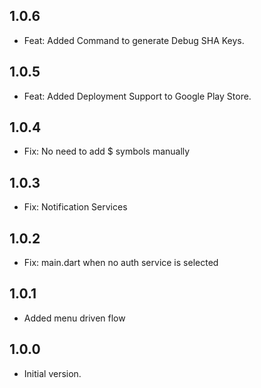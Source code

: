 ## 1.0.6

- Feat: Added Command to generate Debug SHA Keys.

## 1.0.5

- Feat: Added Deployment Support to Google Play Store.

## 1.0.4

- Fix: No need to add $ symbols manually

## 1.0.3

- Fix: Notification Services 

## 1.0.2

- Fix: main.dart when no auth service is selected

## 1.0.1

- Added menu driven flow

## 1.0.0

- Initial version.
